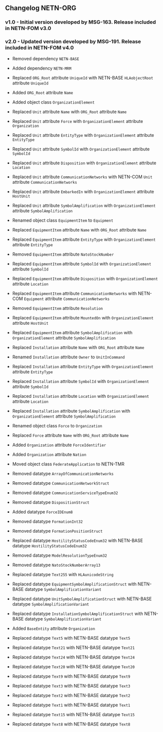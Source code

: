 ## Changelog NETN-ORG

### v1.0 - Initial version developed by MSG-163. Release included in NETN-FOM v3.0



### v2.0 - Updated version developed by MSG-191. Release included in NETN-FOM v4.0

* Removed dependency `NETN-BASE` 
* Added dependency `NETN-MRM` 
 
 
* Replaced `ORG_Root` attribute `UniqueId` with NETN-BASE `HLAobjectRoot` attribute `UniqueId` 
* Added `ORG_Root` attribute `Name` 
 
* Added object class `OrganizationElement` 
 
* Replaced `Unit` attribute `Name` with `ORG_Root` attribute `Name` 
* Replaced `Unit` attribute `Force` with `OrganizationElement` attribute `Organization` 
* Replaced `Unit` attribute `EntityType` with `OrganizationElement` attribute `EntityType` 
* Replaced `Unit` attribute `SymbolId` with `OrganizationElement` attribute `SymbolId` 
* Replaced `Unit` attribute `Disposition` with `OrganizationElement` attribute `Location` 
* Replaced `Unit` attribute `CommunicationNetworks` with NETN-COM `Unit` attribute `CommunicationNetworks` 
* Replaced `Unit` attribute `EmbarkedIn` with `OrganizationElement` attribute `HostUnit` 
* Replaced `Unit` attribute `SymbolAmplification` with `OrganizationElement` attribute `SymbolAmplification` 
 
* Renamed object class `EquipmentItem` to `Equipment` 
* Replaced `EquipmentItem` attribute `Name` with `ORG_Root` attribute `Name` 
* Replaced `EquipmentItem` attribute `EntityType` with `OrganizationElement` attribute `EntityType` 
* Removed `EquipmentItem` attribute `NatoStockNumber` 
* Replaced `EquipmentItem` attribute `SymbolId` with `OrganizationElement` attribute `SymbolId` 
* Replaced `EquipmentItem` attribute `Disposition` with `OrganizationElement` attribute `Location` 
* Replaced `EquipmentItem` attribute `CommunicationNetworks` with NETN-COM `Equipment` attribute `CommunicationNetworks` 
* Removed `EquipmentItem` attribute `Resolution` 
* Replaced `EquipmentItem` attribute `MountedOn` with `OrganizationElement` attribute `HostUnit` 
* Replaced `EquipmentItem` attribute `SymbolAmplification` with `OrganizationElement` attribute `SymbolAmplification` 
 
* Replaced `Installation` attribute `Name` with `ORG_Root` attribute `Name` 
* Renamed `Installation` attribute `Owner` to `UnitInCommand` 
* Replaced `Installation` attribute `EntityType` with `OrganizationElement` attribute `EntityType` 
* Replaced `Installation` attribute `SymbolId` with `OrganizationElement` attribute `SymbolId` 
* Replaced `Installation` attribute `Location` with `OrganizationElement` attribute `Location` 
* Replaced `Installation` attribute `SymbolAmplification` with `OrganizationElement` attribute `SymbolAmplification` 
 
* Renamed object class `Force` to `Organization` 
* Replaced `Force` attribute `Name` with `ORG_Root` attribute `Name` 
* Added `Organization` attribute `ForceIdentifier` 
* Added `Organization` attribute `Nation` 
 
* Moved object class `FederateApplication` to NETN-TMR 
 
* Removed datatype `ArrayOfCommunicationNetworks` 
* Removed datatype `CommunicationNetworkStruct` 
* Removed datatype `CommunicationServiceTypeEnum32` 
* Removed datatype `DispositionStruct` 
* Added datatype `ForceIDEnum8` 
* Removed datatype `FormationInt32` 
* Removed datatype `FormationPositionStruct` 
* Replaced datatype `HostilityStatusCodeEnum32` with NETN-BASE datatype `HostilityStatusCodeEnum32` 
* Removed datatype `ModelResolutionTypeEnum32` 
* Removed datatype `NatoStockNumberArray13` 
* Replaced datatype `Text255` with `HLAunicodeString` 
 
* Replaced datatype `EquipmentSymbolAmplificationStruct` with NETN-BASE datatype `SymbolAmplificationVariant` 
* Replaced datatype `UnitSymbolAmplificationStruct` with NETN-BASE datatype `SymbolAmplificationVariant` 
* Replaced datatype `InstallationSymbolAmplificationStruct` with NETN-BASE datatype `SymbolAmplificationVariant` 
 
* Added `BaseEntity` attribute `Organization`


* Replaced datatype `Text5` with NETN-BASE datatype `Text5` 
* Replaced datatype `Text21` with NETN-BASE datatype `Text21` 
* Replaced datatype `Text24` with NETN-BASE datatype `Text24` 
* Replaced datatype `Text20` with NETN-BASE datatype `Text20` 
* Replaced datatype `Text9` with NETN-BASE datatype `Text9` 
* Replaced datatype `Text3` with NETN-BASE datatype `Text3` 
* Replaced datatype `Text2` with NETN-BASE datatype `Text2` 
* Replaced datatype `Text1` with NETN-BASE datatype `Text1` 
* Replaced datatype `Text15` with NETN-BASE datatype `Text15` 
* Replaced datatype `Text8` with NETN-BASE datatype `Text8` 


